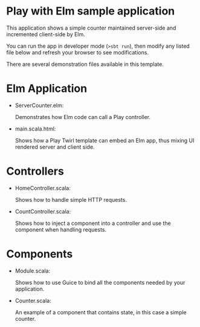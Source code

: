Play with Elm sample application
================================

This application shows a simple counter maintained server-side and incremented client-side by Elm.

You can run the app in developer mode (`>sbt run`), then modify any listed file below and refresh your browser to see modifications.

There are several demonstration files available in this template.

Elm Application
===============

- ServerCounter.elm:

  Demonstrates how Elm code can call a Play controller.

- main.scala.html:

  Shows how a Play Twirl template can embed an Elm app, thus mixing UI rendered server and client side.

Controllers
===========

- HomeController.scala:

  Shows how to handle simple HTTP requests.

- CountController.scala:

  Shows how to inject a component into a controller and use the component when
  handling requests.

Components
==========

- Module.scala:

  Shows how to use Guice to bind all the components needed by your application.

- Counter.scala:

  An example of a component that contains state, in this case a simple counter.
